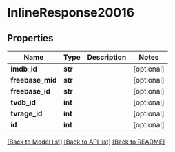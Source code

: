 # InlineResponse20016

## Properties
Name | Type | Description | Notes
------------ | ------------- | ------------- | -------------
**imdb_id** | **str** |  | [optional] 
**freebase_mid** | **str** |  | [optional] 
**freebase_id** | **str** |  | [optional] 
**tvdb_id** | **int** |  | [optional] 
**tvrage_id** | **int** |  | [optional] 
**id** | **int** |  | [optional] 

[[Back to Model list]](../README.md#documentation-for-models) [[Back to API list]](../README.md#documentation-for-api-endpoints) [[Back to README]](../README.md)

